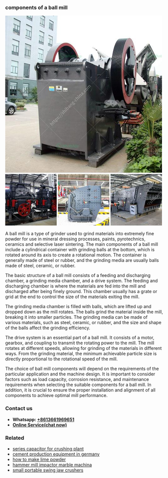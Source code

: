 <h3>components of a ball mill</h3><img src='1708332625.jpg' alt=''><p>A ball mill is a type of grinder used to grind materials into extremely fine powder for use in mineral dressing processes, paints, pyrotechnics, ceramics and selective laser sintering. The main components of a ball mill include a cylindrical container with grinding balls at the bottom, which is rotated around its axis to create a rotational motion. The container is generally made of steel or rubber, and the grinding media are usually balls made of steel, ceramic, or rubber.</p><p>The basic structure of a ball mill consists of a feeding and discharging chamber, a grinding media chamber, and a drive system. The feeding and discharging chamber is where the materials are fed into the mill and discharged after being finely ground. This chamber usually has a grate or grid at the end to control the size of the materials exiting the mill.</p><p>The grinding media chamber is filled with balls, which are lifted up and dropped down as the mill rotates. The balls grind the material inside the mill, breaking it into smaller particles. The grinding media can be made of various materials, such as steel, ceramic, or rubber, and the size and shape of the balls affect the grinding efficiency.</p><p>The drive system is an essential part of a ball mill. It consists of a motor, gearbox, and coupling to transmit the rotating power to the mill. The mill rotates at different speeds, allowing for grinding of the materials in different ways. From the grinding material, the minimum achievable particle size is directly proportional to the rotational speed of the mill.</p><p>The choice of ball mill components will depend on the requirements of the particular application and the machine design. It is important to consider factors such as load capacity, corrosion resistance, and maintenance requirements when selecting the suitable components for a ball mill. In addition, it is crucial to ensure the proper installation and alignment of all components to achieve optimal mill performance.</p><h3>Contact us</h3><ul><li><strong>Whatsapp:&nbsp;<a href="https://wa.me/8613661969651">+8613661969651</a></strong></li><li><a href="https://swt.shibang-china.com/?git&amp;zhl&amp;components of a ball mill"><strong>Online Service(chat now)</strong></a></li></ul><h3>Related</h3><ul><li><a href='series capacitor for crushing plant.md'>series capacitor for crushing plant</a></li><li><a href='cement production equipment in germany.md'>cement production equipment in germany</a></li><li><a href='how to make lime powder.md'>how to make lime powder</a></li><li><a href='hammer mill impactor marble machina.md'>hammer mill impactor marble machina</a></li><li><a href='small portable swing jaw crushers.md'>small portable swing jaw crushers</a></li></ul>